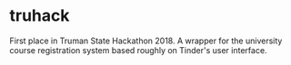 # truhack
First place in Truman State Hackathon 2018. A wrapper for the university course registration system based roughly on Tinder's user interface. 
